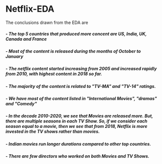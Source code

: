 # Netflix-EDA

The conclusions drawn from the EDA are
##### - The top 5 countries that produced more concent are US, India, UK, Canada and France
##### - Most of the content is released during the months of October to January
##### - The netflix content started increasing from 2005 and increased rapidly from 2010, with highest content in 2018 so far. 
##### - The majority of the content is related to "TV-MA" and "TV-14" ratings.
##### - We have most of the content listed in "International Movies", "dramas" and "Comedy"
##### - In the decade 2010-2020, we see that Movies are released more. But, there are multiple seasons in each TV Show. So, if we consider each season equal to a movie, then we see that from 2018, Netflix is more invested in the TV shows rather than movies. 
##### - Indian movies run longer durations compared to other top countries.
##### - There are few directors who worked on both Movies and TV Shows.

